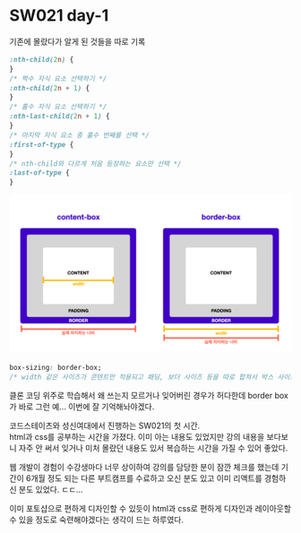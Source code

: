 # SW021 day-1

기존에 몰랐다가 알게 된 것들을 따로 기록

```css
:nth-child(2n) {
}
/* 짝수 자식 요소 선택하기 */
:nth-child(2n + 1) {
}
/* 홀수 자식 요소 선택하기 */
:nth-last-child(2n + 1) {
}
/* 마지막 자식 요소 중 홀수 번째를 선택 */
:first-of-type {
}
/* nth-child와 다르게 처음 등장하는 요소만 선택 */
:last-of-type {
}
```

![border-box](./img/border-box.png)

```css
box-sizing: border-box;
/* width 같은 사이즈가 콘텐트만 적용되고 패딩, 보더 사이즈 등을 따로 합쳐서 박스 사이즈를 계산하는 걸 width가 실제 박스 사이즈에 적용되도록 도와주는 명령어 */
```

클론 코딩 위주로 학습해서 왜 쓰는지 모르거나 잊어버린 경우가 허다한데 border box가 바로 그런 예... 이번에 잘 기억해놔야겠다.

코드스테이츠와 성신여대에서 진행하는 SW021의 첫 시간.  
html과 css를 공부하는 시간을 가졌다. 이미 아는 내용도 있었지만 강의 내용을 보다보니 자주 안 써서 잊거나 미처 몰랐던 내용도 있서 복습하는 시간을 가질 수 있어 좋았다.

웹 개발이 경험이 수강생마다 너무 상이하여 강의를 담당한 분이 잠깐 체크를 했는데 기간이 6개월 정도 되는 다른 부트캠프를 수료하고 오신 분도 있고 이미 리액트를 경험하신 분도 있었다. ㄷㄷ...

이미 포토샵으로 편하게 디자인할 수 있듯이 html과 css로 편하게 디자인과 레이아웃할 수 있을 정도로 숙련해야겠다는 생각이 드는 하루였다.
